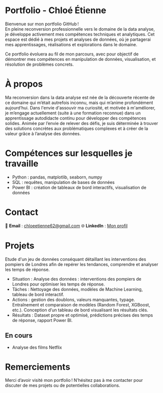 # Portfolio - Chloé Étienne

Bienvenue sur mon portfolio GitHub !  
En pleine reconversion professionnelle vers le domaine de la data analyse, je développe activement mes compétences techniques et analytiques.
Cet espace est dédié à mes projets et analyses de données, où je partagerai mes apprentissages, réalisations et explorations dans le domaine.

Ce portfolio évoluera au fil de mon parcours, avec pour objectif de démontrer mes compétences en manipulation de données, visualisation, et résolution de problèmes concrets.


# À propos  
Ma reconversion dans la data analyse est née de la découverte récente de ce domaine qui m’était autrefois inconnu, mais qui m’anime profondément aujourd’hui.
Dans l'envie d'assouvir ma curiosité, et motivée à m'améliorer, je m’engage actuellement (suite à une formation reconnue) dans un apprentissage autodidacte continu pour développer des compétences solides.
Animée par l’envie de relever des défis, je suis déterminée à trouver des solutions concrètes aux problématiques complexes et à créer de la valeur grâce à l’analyse des données.


# Compétences sur lesquelles je travaille
- Python : pandas, matplotlib, seaborn, numpy
- SQL : requêtes, manipulation de bases de données
- Power BI : création de tableaux de bord interactifs, visualisation de données


# Contact
📧 **Email** : chloeetienne62@gmail.com
🌐 **LinkedIn** : [Mon profil](https://www.linkedin.com/in/chlo%C3%A9-etienne-6a2603148/)


# Projets
Etude d'un jeu de données conséquant détaillant les interventions des pompiers de Londres afin de repérer les tendances, comprendre et analyser les temps de réponse.
- Situation : Analyse des données : interventions des pompiers de Londres pour optimiser les temps de réponse.
- Tâches : Nettoyage des données, modèles de Machine Learning, tableau de bord interactif.
- Actions : gestion des doublons, valeurs manquantes, typage. Entraînement et comparaison de modèles (Random Forest, XGBoost, etc.). Conception d’un tableau de bord visualisant les résultats clés.
- Résultats : Dataset propre et optimisé, prédictions précises des temps de réponse, rapport Power BI.

## En cours
- Analyse des films Netflix



# Remerciements  
Merci d’avoir visité mon portfolio ! N’hésitez pas à me contacter pour discuter de mes projets ou de potentielles collaborations.  
